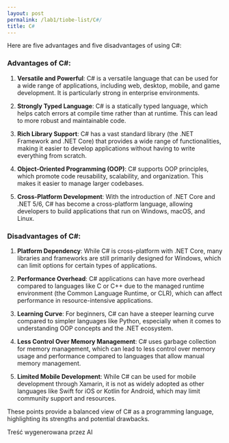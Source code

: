 ```yaml
---
layout: post
permalink: /lab1/tiobe-list/C#/
title: C#
---
```

Here are five advantages and five disadvantages of using C#:

### Advantages of C#:

1. **Versatile and Powerful**: C# is a versatile language that can be used for a wide range of applications, including web, desktop, mobile, and game development. It is particularly strong in enterprise environments.

2. **Strongly Typed Language**: C# is a statically typed language, which helps catch errors at compile time rather than at runtime. This can lead to more robust and maintainable code.

3. **Rich Library Support**: C# has a vast standard library (the .NET Framework and .NET Core) that provides a wide range of functionalities, making it easier to develop applications without having to write everything from scratch.

4. **Object-Oriented Programming (OOP)**: C# supports OOP principles, which promote code reusability, scalability, and organization. This makes it easier to manage larger codebases.

5. **Cross-Platform Development**: With the introduction of .NET Core and .NET 5/6, C# has become a cross-platform language, allowing developers to build applications that run on Windows, macOS, and Linux.

### Disadvantages of C#:

1. **Platform Dependency**: While C# is cross-platform with .NET Core, many libraries and frameworks are still primarily designed for Windows, which can limit options for certain types of applications.

2. **Performance Overhead**: C# applications can have more overhead compared to languages like C or C++ due to the managed runtime environment (the Common Language Runtime, or CLR), which can affect performance in resource-intensive applications.

3. **Learning Curve**: For beginners, C# can have a steeper learning curve compared to simpler languages like Python, especially when it comes to understanding OOP concepts and the .NET ecosystem.

4. **Less Control Over Memory Management**: C# uses garbage collection for memory management, which can lead to less control over memory usage and performance compared to languages that allow manual memory management.

5. **Limited Mobile Development**: While C# can be used for mobile development through Xamarin, it is not as widely adopted as other languages like Swift for iOS or Kotlin for Android, which may limit community support and resources.

These points provide a balanced view of C# as a programming language, highlighting its strengths and potential drawbacks.

Treść wygenerowana przez AI
